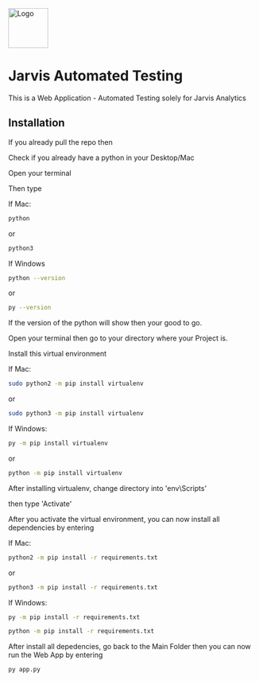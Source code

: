 
  <a href="https://images.g2crowd.com/uploads/product/image/large_detail/large_detail_d20ec4d0c3b6b96c7b9c57aa198f599e/jarvis-analytics.jpeg">
    <img src="images/logo.png" alt="Logo" width="80" height="80">
  </a>


# Jarvis Automated Testing

This is a Web Application - Automated Testing solely for Jarvis Analytics

## Installation

If you already pull the repo then

Check if you already have a python in your Desktop/Mac

Open your terminal

Then type 

If Mac:
```bash
python
```
or

```bash
python3
```

If Windows

```bash
python --version
```

or

```bash
py --version
```

If the version of the python will show then your good to go.

Open your terminal then go to your directory where your Project is.

Install this virtual environment

If Mac:

```bash
sudo python2 -m pip install virtualenv
```

or

```bash
sudo python3 -m pip install virtualenv
```

If Windows:

```bash
py -m pip install virtualenv
```

or

```bash
python -m pip install virtualenv
```

After installing virtualenv, change directory into 'env\Scripts'

then type 'Activate'

After you activate the virtual environment, you can now install all dependencies by entering

If Mac:

```bash
python2 -m pip install -r requirements.txt
```

or

```bash
python3 -m pip install -r requirements.txt
```

If Windows: 

```bash
py -m pip install -r requirements.txt
```

```bash
python -m pip install -r requirements.txt
```

After install all depedencies, go back to the Main Folder then you can now run the Web App by entering

```bash
py app.py
```


